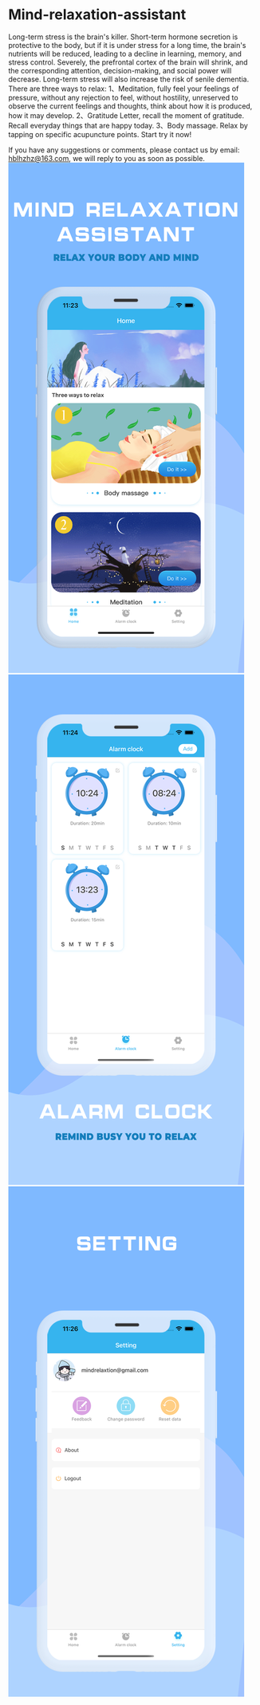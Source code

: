 # Mind-relaxation-assistant

Long-term stress is the brain's killer.
Short-term hormone secretion is protective to the body, but if it is under stress for a long time, the brain's nutrients will be reduced, leading to a decline in learning, memory, and stress control. Severely, the prefrontal cortex of the brain will shrink, and the corresponding attention, decision-making, and social power will decrease. Long-term stress will also increase the risk of senile dementia.
There are three ways to relax:
1、Meditation, fully feel your feelings of pressure, without any rejection to feel, without hostility, unreserved to observe the current feelings and thoughts, think about how it is produced, how it may develop.
2、Gratitude Letter, recall the moment of gratitude. Recall everyday things that are happy today.
3、Body massage. Relax by tapping on specific acupuncture points.
Start try it now!

If you have any suggestions or comments, please contact us by email: hblhzhz@163.com, we will reply to you as soon as possible.
![Image text](https://github.com/hblhzhz/Mind-relaxation-assistant/blob/main/%E4%B8%8A%E6%9E%B6/4.png)
![Image text](https://github.com/hblhzhz/Mind-relaxation-assistant/blob/main/%E4%B8%8A%E6%9E%B6/5.png)
![Image text](https://github.com/hblhzhz/Mind-relaxation-assistant/blob/main/%E4%B8%8A%E6%9E%B6/6.png)
